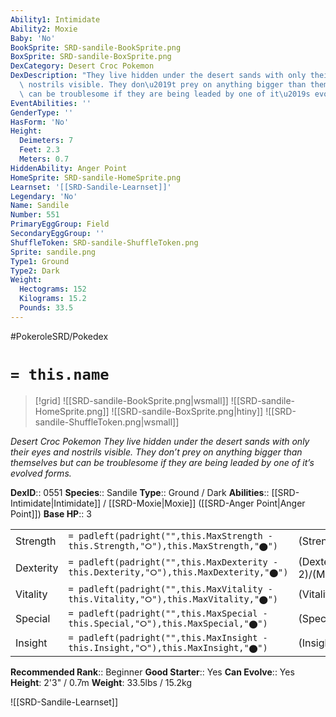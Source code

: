 ```yaml
---
Ability1: Intimidate
Ability2: Moxie
Baby: 'No'
BookSprite: SRD-sandile-BookSprite.png
BoxSprite: SRD-sandile-BoxSprite.png
DexCategory: Desert Croc Pokemon
DexDescription: "They live hidden under the desert sands with only their eyes and\
  \ nostrils visible. They don\u2019t prey on anything bigger than themselves but\
  \ can be troublesome if they are being leaded by one of it\u2019s evolved forms."
EventAbilities: ''
GenderType: ''
HasForm: 'No'
Height:
  Deimeters: 7
  Feet: 2.3
  Meters: 0.7
HiddenAbility: Anger Point
HomeSprite: SRD-sandile-HomeSprite.png
Learnset: '[[SRD-Sandile-Learnset]]'
Legendary: 'No'
Name: Sandile
Number: 551
PrimaryEggGroup: Field
SecondaryEggGroup: ''
ShuffleToken: SRD-sandile-ShuffleToken.png
Sprite: sandile.png
Type1: Ground
Type2: Dark
Weight:
  Hectograms: 152
  Kilograms: 15.2
  Pounds: 33.5
---
```


#PokeroleSRD/Pokedex

# `= this.name`

> [!grid]
> ![[SRD-sandile-BookSprite.png|wsmall]]
> ![[SRD-sandile-HomeSprite.png]]
> ![[SRD-sandile-BoxSprite.png|htiny]]
> ![[SRD-sandile-ShuffleToken.png|wsmall]]


*Desert Croc Pokemon*
*They live hidden under the desert sands with only their eyes and nostrils visible. They don’t prey on anything bigger than themselves but can be troublesome if they are being leaded by one of it’s evolved forms.*

**DexID**:: 0551
**Species**:: Sandile
**Type**:: Ground / Dark
**Abilities**:: [[SRD-Intimidate|Intimidate]] / [[SRD-Moxie|Moxie]] ([[SRD-Anger Point|Anger Point]])
**Base HP**:: 3

|           |                                                                                        |                                          |
| --------- | -------------------------------------------------------------------------------------- | ---------------------------------------- |
| Strength  | `= padleft(padright("",this.MaxStrength - this.Strength,"⭘"),this.MaxStrength,"⬤")`    | (Strength::2)/(MaxStrength::5)   |
| Dexterity | `= padleft(padright("",this.MaxDexterity - this.Dexterity,"⭘"),this.MaxDexterity,"⬤")` | (Dexterity:: 2)/(MaxDexterity::4) |
| Vitality  | `= padleft(padright("",this.MaxVitality - this.Vitality,"⭘"),this.MaxVitality,"⬤")`    | (Vitality::1)/(MaxVitality::3)   |
| Special   | `= padleft(padright("",this.MaxSpecial - this.Special,"⭘"),this.MaxSpecial,"⬤")`       | (Special::1)/(MaxSpecial::3)     |
| Insight   | `= padleft(padright("",this.MaxInsight - this.Insight,"⭘"),this.MaxInsight,"⬤")`       | (Insight::1)/(MaxInsight::3)     |


**Recommended Rank**:: Beginner
**Good Starter**:: Yes
**Can Evolve**:: Yes
**Height**: 2'3" / 0.7m
**Weight**: 33.5lbs / 15.2kg

![[SRD-Sandile-Learnset]]